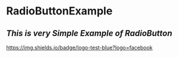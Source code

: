 # RadioButtonExample
## _This is very Simple Example of RadioButton_
https://img.shields.io/badge/logo-test-blue?logo=facebook


